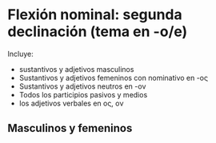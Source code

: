 # Flexión nominal: segunda declinación (tema en -o/e)

Incluye:

- sustantivos y adjetivos masculinos 
- Sustantivos y adjetivos femeninos con nominativo en -ος
- Sustantivos y adjetivos neutros en -ον
- Todos los participios pasivos y medios
- los adjetivos verbales en ος, ον

## Masculinos y femeninos

